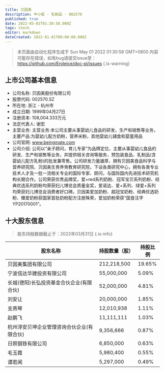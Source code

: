 ```yaml
---
title: 贝因美
description: 中小板 - 乳制品 - 002570
published: true
date: 2022-05-01T01:30:58.000Z
tags: stock
editor: markdown
dateCreated: 2022-01-01T00:00:00.000Z
---
```


> 本页面由自动化程序生成于 Sun May 01 2022 01:30:58 GMT+0800
> 内容可能存在错误，如有bug请提交issue至：https://github.com/Eroleice/doc-pi/issues
{.is-warning}

## 上市公司基本信息
- 公司名称: 贝因美股份有限公司
- 股票代码: 002570.SZ
- 所在地: 浙江 - 杭州市
- 成立日期: 1999年04月27日
- 注册资本: 108,004.333万元
- 法定代表人: 谢宏
- 主营业务: 主营业务:本公司主要从事婴幼儿食品的研发，生产和销售等业务，主要产品:为婴幼儿配方奶粉，营养米粉，其他婴幼儿辅食和婴童用品
- 公司官网: www.beingmate.com
- 公司介绍: 公司以“亲子顾问，育儿专家”为品牌定位，主要从事婴幼儿食品的研发、生产和销售等业务，并提供相关咨询等服务，预包装食品、乳制品(含婴幼儿配方乳粉)的批发兼零售。公司研发力量雄厚，拥有贝因美食品科学与营养研究院、贝因美生育养育教育研究院，下设各类研究中心，拥有各类专业技术人才及一批一流相关专业的国际专家、顾问，与国际国内先进技术研究机构长期合作。公司荣获优秀品牌奖，爱+red系列奶粉、冠军宝贝系列奶粉、经典优选系列奶粉均荣获妇儿博览会质量金奖，爱诺达、爱+系列、绿爱+系列均荣获妇儿博览会消费者好口碑。贝因美爱加奶粉、超冠宝奶粉、经典优选奶粉、臻爱奶粉获国家首批奶粉配方注册殊荣，爱加奶粉荣获“国食注字YP20170001”。


## 十大股东信息
> 股东持股数据截止于：2022年03月31日
{.is-info}

| 股东名称 | 持股数量（股） | 持股比例 |
| --- | --- | --- |
| 贝因美集团有限公司 | 212,218,500 | 19.65% |
| 宁波信达华建投资有限公司 | 55,000,000 | 5.09% |
| 长城(德阳)长弘投资基金合伙企业(有限合伙) | 52,000,000 | 4.81% |
| 刘安让 | 20,000,000 | 1.85% |
| 支燕琴 | 12,010,938 | 1.11% |
| 赵鹏飞 | 11,111,111 | 1.03% |
| 杭州淳安贝坤企业管理咨询合伙企业(有限合伙) | 9,356,666 | 0.87% |
| 日照钢铁有限公司 | 6,850,000 | 0.63% |
| 毛玉霞 | 5,980,400 | 0.55% |
| 谭若闻 | 5,297,000 | 0.49% |




